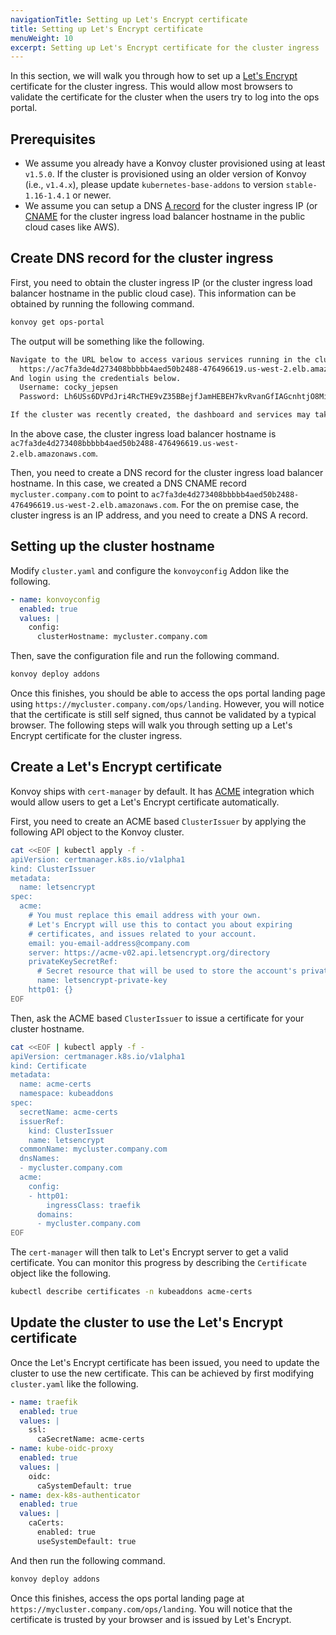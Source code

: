 ```yaml
---
navigationTitle: Setting up Let's Encrypt certificate
title: Setting up Let's Encrypt certificate
menuWeight: 10
excerpt: Setting up Let's Encrypt certificate for the cluster ingress
---
```


In this section, we will walk you through how to set up a [Let's Encrypt][letsencrypt] certificate for the cluster ingress.
This would allow most browsers to validate the certificate for the cluster when the users try to log into the ops portal.

## Prerequisites

-   We assume you already have a Konvoy cluster provisioned using at least `v1.5.0`.
    If the cluster is provisioned using an older version of Konvoy (i.e., `v1.4.x`), please update `kubernetes-base-addons` to version `stable-1.16-1.4.1` or newer.
-   We assume you can setup a DNS [A record][dnsarecord] for the cluster ingress IP (or [CNAME][dnscname] for the cluster ingress load balancer hostname in the public cloud cases like AWS).

## Create DNS record for the cluster ingress

First, you need to obtain the cluster ingress IP (or the cluster ingress load balancer hostname in the public cloud case).
This information can be obtained by running the following command.

```bash
konvoy get ops-portal
```

The output will be something like the following.

```bash
Navigate to the URL below to access various services running in the cluster.
  https://ac7fa3de4d273408bbbbb4aed50b2488-476496619.us-west-2.elb.amazonaws.com/ops/landing
And login using the credentials below.
  Username: cocky_jepsen
  Password: Lh6USs6DVPdJri4RcTHE9vZ35BBejfJamHEBEH7kvRvanGfIAGcnhtjO8MiNl2F1

If the cluster was recently created, the dashboard and services may take a few minutes to be accessible.
```

In the above case, the cluster ingress load balancer hostname is `ac7fa3de4d273408bbbbb4aed50b2488-476496619.us-west-2.elb.amazonaws.com`.

Then, you need to create a DNS record for the cluster ingress load balancer hostname.
In this case, we created a DNS CNAME record `mycluster.company.com` to point to `ac7fa3de4d273408bbbbb4aed50b2488-476496619.us-west-2.elb.amazonaws.com`.
For the on premise case, the cluster ingress is an IP address, and you need to create a DNS A record.

## Setting up the cluster hostname

Modify `cluster.yaml` and configure the `konvoyconfig` Addon like the following.

```yaml
- name: konvoyconfig
  enabled: true
  values: |
    config:
      clusterHostname: mycluster.company.com
```

Then, save the configuration file and run the following command.

```bash
konvoy deploy addons
```

Once this finishes, you should be able to access the ops portal landing page using `https://mycluster.company.com/ops/landing`.
However, you will notice that the certificate is still self signed, thus cannot be validated by a typical browser.
The following steps will walk you through setting up a Let's Encrypt certificate for the cluster ingress.

## Create a Let's Encrypt certificate

Konvoy ships with `cert-manager` by default.
It has [ACME][acme] integration which would allow users to get a Let's Encrypt certificate automatically.

First, you need to create an ACME based `ClusterIssuer` by applying the following API object to the Konvoy cluster.

```bash
cat <<EOF | kubectl apply -f -
apiVersion: certmanager.k8s.io/v1alpha1
kind: ClusterIssuer
metadata:
  name: letsencrypt
spec:
  acme:
    # You must replace this email address with your own.
    # Let's Encrypt will use this to contact you about expiring
    # certificates, and issues related to your account.
    email: you-email-address@company.com
    server: https://acme-v02.api.letsencrypt.org/directory
    privateKeySecretRef:
      # Secret resource that will be used to store the account's private key.
      name: letsencrypt-private-key
    http01: {}
EOF
```

Then, ask the ACME based `ClusterIssuer` to issue a certificate for your cluster hostname.

```bash
cat <<EOF | kubectl apply -f -
apiVersion: certmanager.k8s.io/v1alpha1
kind: Certificate
metadata:
  name: acme-certs
  namespace: kubeaddons
spec:
  secretName: acme-certs
  issuerRef:
    kind: ClusterIssuer
    name: letsencrypt
  commonName: mycluster.company.com
  dnsNames:
  - mycluster.company.com
  acme:
    config:
    - http01:
        ingressClass: traefik
      domains:
      - mycluster.company.com
EOF
```

The `cert-manager` will then talk to Let's Encrypt server to get a valid certificate.
You can monitor this progress by describing the `Certificate` object like the following.

```bash
kubectl describe certificates -n kubeaddons acme-certs
```

## Update the cluster to use the Let's Encrypt certificate

Once the Let's Encrypt certificate has been issued, you need to update the cluster to use the new certificate.
This can be achieved by first modifying `cluster.yaml` like the following.

```yaml
- name: traefik
  enabled: true
  values: |
    ssl:
      caSecretName: acme-certs
- name: kube-oidc-proxy
  enabled: true
  values: |
    oidc:
      caSystemDefault: true
- name: dex-k8s-authenticator
  enabled: true
  values: |
    caCerts:
      enabled: true
      useSystemDefault: true
```

And then run the following command.

```bash
konvoy deploy addons
```

Once this finishes, access the ops portal landing page at `https://mycluster.company.com/ops/landing`.
You will notice that the certificate is trusted by your browser and is issued by Let's Encrypt.

[letsencrypt]: https://letsencrypt.org/
[acme]: https://tools.ietf.org/html/rfc8555
[dnscname]: https://en.wikipedia.org/wiki/CNAME_record
[dnsarecord]: https://en.wikipedia.org/wiki/List_of_DNS_record_types
